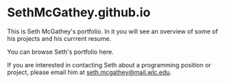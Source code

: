 # SethMcGathey.github.io

This is Seth McGathey's portfolio. In it you will see an overview of some of his projects and his currrent resume. 

You can browse Seth's portfolio here.

If you are interested in contacting Seth about a programming position or project, please email him at seth.mcgathey@mail.wlc.edu. 

